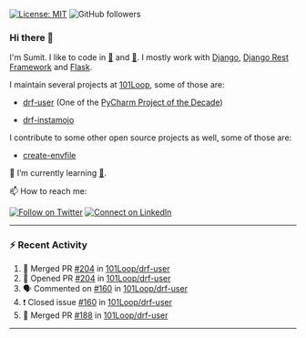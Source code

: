 [![License: MIT](https://img.shields.io/badge/License-MIT-yellow.svg)](https://opensource.org/licenses/MIT)
![GitHub followers](https://img.shields.io/github/followers/sumit4613?style=social)

### Hi there 👋

I'm Sumit. I like to code in [:snake:](https://python.org/) and [:rabbit:](https://golang.org). I mostly work with [Django](https://djangoproject.com), [Django Rest Framework](https://www.django-rest-framework.org/) and [Flask](https://flask.palletsprojects.com).

I maintain several projects at [101Loop](https://github.com/101loop/), some of those are:

- [drf-user](https://github.com/101loop/drf-user) (One of the [PyCharm Project of the Decade](https://www.jetbrains.com/lp/pycharm-10-years/))

- [drf-instamojo ](https://github.com/101loop/drf-instamojo)

I contribute to some other open source projects as well, some of those are:

- [create-envfile](https://github.com/SpicyPizza/create-envfile)

🔭 I’m currently learning [:rabbit:](https://golang.org).

📫 How to reach me:

[![Follow on Twitter](https://img.shields.io/badge/--twitter?label=Twitter&logo=Twitter&style=social)](https://twitter.com/sumitsingh4613) [![Connect on LinkedIn](https://img.shields.io/badge/--linkedin?label=LinkedIn&logo=LinkedIn&style=social)](https://www.linkedin.com/in/sumit4613)


---

### :zap: Recent Activity

<!--START_SECTION:activity-->
1. 🎉 Merged PR [#204](https://github.com/101Loop/drf-user/pull/204) in [101Loop/drf-user](https://github.com/101Loop/drf-user)
2. 💪 Opened PR [#204](https://github.com/101Loop/drf-user/pull/204) in [101Loop/drf-user](https://github.com/101Loop/drf-user)
3. 🗣 Commented on [#160](https://github.com/101Loop/drf-user/issues/160) in [101Loop/drf-user](https://github.com/101Loop/drf-user)
4. ❗️ Closed issue [#160](https://github.com/101Loop/drf-user/issues/160) in [101Loop/drf-user](https://github.com/101Loop/drf-user)
5. 🎉 Merged PR [#188](https://github.com/101Loop/drf-user/pull/188) in [101Loop/drf-user](https://github.com/101Loop/drf-user)
<!--END_SECTION:activity-->

---
